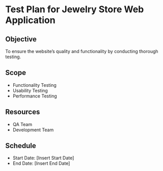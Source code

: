 # Test Plan for Jewelry Store Web Application

## Objective
To ensure the website’s quality and functionality by conducting thorough testing.

## Scope
- Functionality Testing
- Usability Testing
- Performance Testing

## Resources
- QA Team
- Development Team

## Schedule
- Start Date: [Insert Start Date]
- End Date: [Insert End Date]